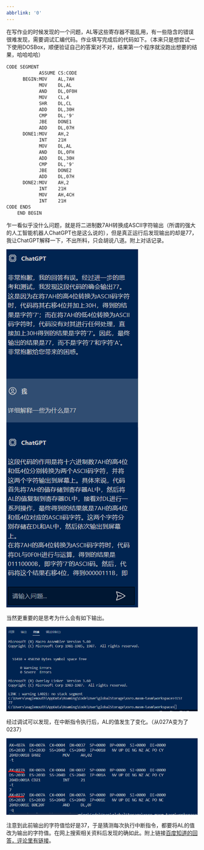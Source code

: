 ```yaml
---
abbrlink: '0'
---
```

在写作业的时候发现的一个问题，$\text{AL}$等这些寄存器不能乱用，有一些隐含的错误很难发现，需要调试汇编代码。作业填写完成后的代码如下。（本来只是想尝试一下使用DOSBox，顺便验证自己的答案对不对，结果第一个程序就没跑出想要的结果，哈哈哈哈）

```ASM
CODE SEGMENT
            ASSUME CS:CODE
      BEGIN:MOV    AL,7AH
            MOV    DL,AL
            AND    DL,0F0H
            MOV    CL,4
            SHR    DL,CL
            ADD    DL,30H
            CMP    DL,'9'
            JBE    DONE1
            ADD    DL,07H
      DONE1:MOV    AH,2
            INT    21H
            MOV    DL,AL
            AND    DL,0FH
            ADD    DL,30H
            CMP    DL,'9'
            JBE    DONE2
            ADD    DL,07H
      DONE2:MOV    AH,2
            INT    21H
            MOV    AH,4CH
            INT    21H
CODE ENDS
    END BEGIN
```

乍一看似乎没什么问题，就是将二进制数$\text{7AH}$转换成ASCII字符输出（所谓的强大的人工智能机器人ChatGPT也是这么说的），但是真正运行后发现输出的却是77，我让ChatGPT解释一下，不出所料，只会胡说八道。附上对话记录。

![img](胡说八道.png "胡说八道的ChatGPT")

当然更重要的是思考为什么会有如下输出。

![img](output77.png "输出77")

经过调试可以发现，在中断指令执行后，$\text{AL}$的值发生了变化。（从027A变为了0237）

![img](调试.png "调试")

注意到此前输出的字符值恰好是37，于是猜测每次执行中断指令，都要将$\text{AL}$的值改为输出的字符值。在网上搜索相关资料后发现的确如此。附上链接[百度知道的回答，评论里有链接](https://zhidao.baidu.com/index/?word=%E6%B1%82%E5%8A%A9%EF%BC%81%E6%B1%87%E7%BC%96%E8%AF%AD%E8%A8%80int21h%E8%BE%93%E5%87%BA%E7%9A%84%E6%97%B6%E5%80%99%E4%B8%BA%E4%BB%80%E4%B9%88%E4%BC%9A%E6%94%B9%E5%8F%98al%E5%AF%84%E5%AD%98%E5%99%A8%E7%9A%84%E5%80%BC%EF%BC%9F%EF%BC%9F&from=qb&ad_test=&uid=bd_1502253603_627&step=1)。
